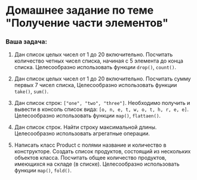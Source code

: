 # Домашнее задание по теме "Получение части элементов"

### Ваша задача:

1. Дан список целых чисел от 1 до 20 включительно. Посчитать количество четных чисел списка, начиная с 5 элемента до конца списка. Целесообразно использовать функции `drop()`, `count()`.

2. Дан список целых чисел от 1 до 20 включительно. Посчитать сумму первых 7 чисел списка, Целесообразно использовать функции `take()`, `sum()`.

3. Дан список строк: `["one", "two", "three"]`. Необходимо получить и вывести в консоль список вида:  `[o, n, e, t, w, o, t, h, r, e, e]`. Целесообразно использовать функции `map()`, `flattaen()`.

4. Дан список строк. Найти строку максимальной длины. Целесообразно использовать агрегатные операции.

5. Написать класс Product с полями название и количество в конструкторе. Создать список продуктов, состоящий из нескольких объектов класса. Посчитать общее количество продуктов, имеющихся на складе (в списке). Целесообразно использовать функции `map()`, `fold()`.